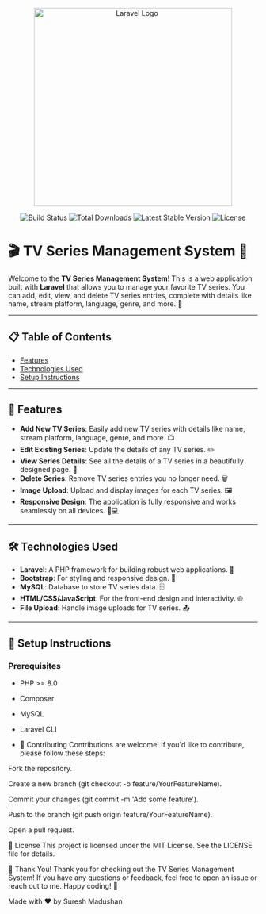 <p align="center"><a href="https://laravel.com" target="_blank"><img src="https://raw.githubusercontent.com/laravel/art/master/logo-lockup/5%20SVG/2%20CMYK/1%20Full%20Color/laravel-logolockup-cmyk-red.svg" width="400" alt="Laravel Logo"></a></p>

<p align="center">
<a href="https://github.com/laravel/framework/actions"><img src="https://github.com/laravel/framework/workflows/tests/badge.svg" alt="Build Status"></a>
<a href="https://packagist.org/packages/laravel/framework"><img src="https://img.shields.io/packagist/dt/laravel/framework" alt="Total Downloads"></a>
<a href="https://packagist.org/packages/laravel/framework"><img src="https://img.shields.io/packagist/v/laravel/framework" alt="Latest Stable Version"></a>
<a href="https://packagist.org/packages/laravel/framework"><img src="https://img.shields.io/packagist/l/laravel/framework" alt="License"></a>
</p>


# 🎬 TV Series Management System 🎥

Welcome to the **TV Series Management System**! This is a web application built with **Laravel** that allows you to manage your favorite TV series. You can add, edit, view, and delete TV series entries, complete with details like name, stream platform, language, genre, and more. 🚀

---

## 📋 Table of Contents
- [Features](#-features)
- [Technologies Used](#-technologies-used)
- [Setup Instructions](#-setup-instructions)


---

## 🌟 Features

- **Add New TV Series**: Easily add new TV series with details like name, stream platform, language, genre, and more. 📺
- **Edit Existing Series**: Update the details of any TV series. ✏️
- **View Series Details**: See all the details of a TV series in a beautifully designed page. 👀
- **Delete Series**: Remove TV series entries you no longer need. 🗑️
- **Image Upload**: Upload and display images for each TV series. 🖼️
- **Responsive Design**: The application is fully responsive and works seamlessly on all devices. 📱💻

---

## 🛠️ Technologies Used

- **Laravel**: A PHP framework for building robust web applications. 🐘
- **Bootstrap**: For styling and responsive design. 🎨
- **MySQL**: Database to store TV series data. 🗄️
- **HTML/CSS/JavaScript**: For the front-end design and interactivity. 🌐
- **File Upload**: Handle image uploads for TV series. 📤

---

## 🚀 Setup Instructions

### Prerequisites
- PHP >= 8.0
- Composer
- MySQL
- Laravel CLI

- 🤝 Contributing
Contributions are welcome! If you'd like to contribute, please follow these steps:

Fork the repository.

Create a new branch (git checkout -b feature/YourFeatureName).

Commit your changes (git commit -m 'Add some feature').

Push to the branch (git push origin feature/YourFeatureName).

Open a pull request.

📜 License
This project is licensed under the MIT License. See the LICENSE file for details.

🎉 Thank You!
Thank you for checking out the TV Series Management System! If you have any questions or feedback, feel free to open an issue or reach out to me. Happy coding! 🚀

Made with ❤️ by Suresh Madushan



